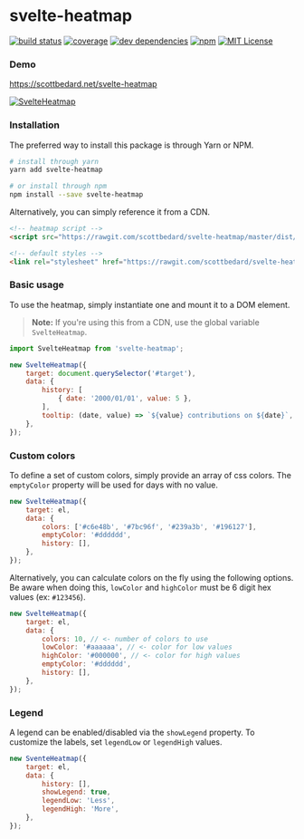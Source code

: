 # svelte-heatmap

[![build status](https://img.shields.io/circleci/project/github/scottbedard/svelte-heatmap.svg)](https://circleci.com/gh/scottbedard/svelte-heatmap)
[![coverage](https://img.shields.io/codecov/c/github/scottbedard/svelte-heatmap.svg)](https://codecov.io/gh/scottbedard/svelte-heatmap)
[![dev dependencies](https://img.shields.io/david/dev/scottbedard/svelte-heatmap.svg)](https://david-dm.org/scottbedard/svelte-heatmap?type=dev)
[![npm](https://img.shields.io/npm/v/svelte-heatmap.svg)](https://www.npmjs.com/package/svelte-heatmap)
[![MIT License](https://img.shields.io/badge/license-MIT-blue.svg)](https://github.com/scottbedard/svelte-heatmap/blob/master/LICENSE)

### Demo

https://scottbedard.net/svelte-heatmap

<a href="https://scottbedard.net/svelte-heatmap">
    <img src="https://user-images.githubusercontent.com/7980426/33039711-1d483760-cdf6-11e7-83ca-cb4275edc314.png" alt="SvelteHeatmap" />
</a>

### Installation

The preferred way to install this package is through Yarn or NPM.

```bash
# install through yarn
yarn add svelte-heatmap

# or install through npm
npm install --save svelte-heatmap
```

Alternatively, you can simply reference it from a CDN.

```html
<!-- heatmap script -->
<script src="https://rawgit.com/scottbedard/svelte-heatmap/master/dist/heatmap.js"></script>

<!-- default styles -->
<link rel="stylesheet" href="https://rawgit.com/scottbedard/svelte-heatmap/master/dist/heatmap.css">
```

### Basic usage

To use the heatmap, simply instantiate one and mount it to a DOM element.

> **Note:** If you're using this from a CDN, use the global variable `SvelteHeatmap`.

```js
import SvelteHeatmap from 'svelte-heatmap';

new SvelteHeatmap({
    target: document.querySelector('#target'),
    data: {
        history: [
            { date: '2000/01/01', value: 5 },
        ],
        tooltip: (date, value) => `${value} contributions on ${date}`,
    },
});
```

### Custom colors

To define a set of custom colors, simply provide an array of css colors. The `emptyColor` property will be used for days with no value.

```js
new SvelteHeatmap({
    target: el,
    data: {
        colors: ['#c6e48b', '#7bc96f', '#239a3b', '#196127'],
        emptyColor: '#dddddd',
        history: [],
    },
});
```

Alternatively, you can calculate colors on the fly using the following options. Be aware when doing this, `lowColor` and `highColor` must be 6 digit hex values (ex: `#123456`).

```js
new SvelteHeatmap({
    target: el,
    data: {
        colors: 10, // <- number of colors to use
        lowColor: '#aaaaaa', // <- color for low values
        highColor: '#000000', // <- color for high values
        emptyColor: '#dddddd',
        history: [],
    },
});
```

### Legend

A legend can be enabled/disabled via the `showLegend` property. To customize the labels, set `legendLow` or `legendHigh` values.

```js
new SventeHeatmap({
    target: el,
    data: {
        history: [],
        showLegend: true,
        legendLow: 'Less',
        legendHigh: 'More',
    },
});
```
